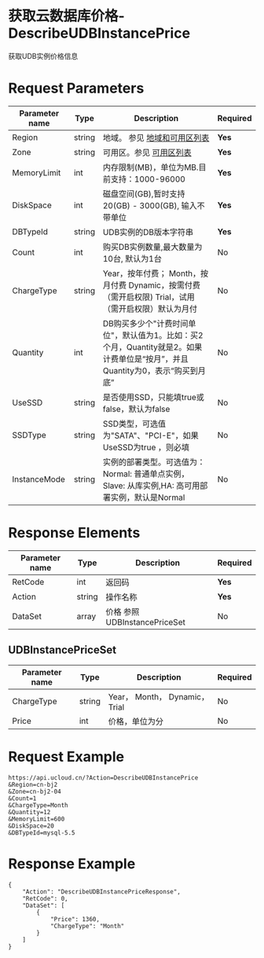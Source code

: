 # 获取云数据库价格-DescribeUDBInstancePrice

获取UDB实例价格信息

# Request Parameters
|Parameter name|Type|Description|Required|
|---|---|---|---|
|Region|string|地域。 参见 [地域和可用区列表](api/summary/regionlist)|**Yes**|
|Zone|string|可用区。参见 [可用区列表](api/summary/regionlist)|**Yes**|
|MemoryLimit|int|内存限制(MB)，单位为MB.目前支持：1000-96000|**Yes**|
|DiskSpace|int|磁盘空间(GB),暂时支持20(GB) - 3000(GB), 输入不带单位|**Yes**|
|DBTypeId|string|UDB实例的DB版本字符串|**Yes**|
|Count|int|购买DB实例数量,最大数量为10台, 默认为1台|No|
|ChargeType|string|Year，按年付费； Month，按月付费 Dynamic，按需付费（需开启权限) Trial，试用（需开启权限）默认为月付|No|
|Quantity|int|DB购买多少个"计费时间单位"，默认值为1。比如：买2个月，Quantity就是2。如果计费单位是“按月”，并且Quantity为0，表示“购买到月底”|No|
|UseSSD|string|是否使用SSD，只能填true或false，默认为false|No|
|SSDType|string|SSD类型，可选值为"SATA"、"PCI-E"，如果UseSSD为true ，则必填|No|
|InstanceMode|string|实例的部署类型。可选值为：Normal: 普通单点实例，Slave: 从库实例,HA: 高可用部署实例，默认是Normal|No|

# Response Elements
|Parameter name|Type|Description|Required|
|---|---|---|---|
|RetCode|int|返回码|**Yes**|
|Action|string|操作名称|**Yes**|
|DataSet|array|价格 参照UDBInstancePriceSet|No|

## UDBInstancePriceSet
|Parameter name|Type|Description|Required|
|---|---|---|---|
|ChargeType|string|Year， Month， Dynamic，Trial|No|
|Price|int|价格，单位为分|No|

# Request Example
```
https://api.ucloud.cn/?Action=DescribeUDBInstancePrice
&Region=cn-bj2
&Zone=cn-bj2-04
&Count=1   
&ChargeType=Month   
&Quantity=12
&MemoryLimit=600
&DiskSpace=20
&DBTypeId=mysql-5.5
```

# Response Example
```
{
    "Action": "DescribeUDBInstancePriceResponse", 
    "RetCode": 0, 
    "DataSet": [
        {
            "Price": 1360, 
            "ChargeType": "Month"
        }
    ]
}
```

